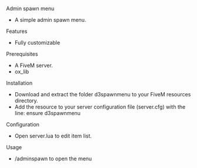 Admin spawn menu

- A simple admin spawn menu.

Features

- Fully customizable

Prerequisites

- A FiveM server.
- ox_lib

Installation

- Download and extract the folder d3spawnmenu to your FiveM resources directory.
- Add the resource to your server configuration file (server.cfg) with the line:
ensure d3spawnmenu

Configuration

- Open server.lua to edit item list.

Usage

- /adminspawn to open the menu
